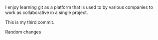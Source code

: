 I enjoy learning git as a platform that is used to by various companies to work as collaborative in a single project.

This is my third commit.

Random changes
